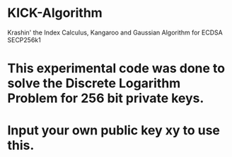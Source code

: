 # KICK-Algorithm
Krashin' the Index Calculus, Kangaroo and Gaussian Algorithm for ECDSA SECP256k1
# This experimental code was done to solve the Discrete Logarithm Problem for 256 bit private keys. 
# Input your own public key xy to use this. 
